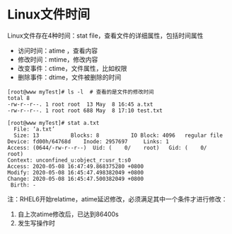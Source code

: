 # Linux文件时间

Linux文件存在4种时间：stat file，查看文件的详细属性，包括时间属性

- 访问时间：atime ，查看内容
- 修改时间：mtime，修改内容
- 改变事件：ctime，文件属性，比如权限
- 删除事件：dtime，文件被删除的时间

```
[root@www myTest]# ls -l  # 查看的是文件的修改时间
total 8
-rw-r--r--. 1 root root  13 May  8 16:45 a.txt
-rw-r--r--. 1 root root 688 May  8 17:10 test.txt

[root@www myTest]# stat a.txt 
  File: ‘a.txt’
  Size: 13        	Blocks: 8          IO Block: 4096   regular file
Device: fd00h/64768d	Inode: 2957697     Links: 1
Access: (0644/-rw-r--r--)  Uid: (    0/    root)   Gid: (    0/    root)
Context: unconfined_u:object_r:usr_t:s0
Access: 2020-05-08 16:47:49.868375280 +0800
Modify: 2020-05-08 16:45:47.498382049 +0800
Change: 2020-05-08 16:45:47.500382049 +0800
 Birth: -
```

注：RHEL6开始relatime，atime延迟修改，必须满足其中一个条件才进行修改：

1. 自上次atime修改后，已达到86400s
2. 发生写操作时